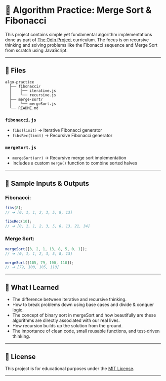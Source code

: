# 🧠 Algorithm Practice: Merge Sort & Fibonacci

This project contains simple yet fundamental algorithm implementations done as part of [The Odin Project](https://www.theodinproject.com/) curriculum. The focus is on recursive thinking and solving problems like the Fibonacci sequence and Merge Sort from scratch using JavaScript.

---

## 📂 Files
```
algo-practice
  ├── fibonacci/
  │    ├── iterative.js
  │    └── recursive.js
  ├── merge-sort/
  │    └── mergeSort.js
  └── README.md
```

### `fibonacci.js`
- `fibs(limit)` → Iterative Fibonacci generator
- `fibsRec(limit)` → Recursive Fibonacci generator

### `mergeSort.js`
- `mergeSort(arr)` → Recursive merge sort implementation
- Includes a custom `merge()` function to combine sorted halves

---

## 🚀 Sample Inputs & Outputs

### Fibonacci:
```js
fibs(8); 
// ➜ [0, 1, 1, 2, 3, 5, 8, 13]

fibsRec(10); 
// ➜ [0, 1, 1, 2, 3, 5, 8, 13, 21, 34]
```

### Merge Sort:
```js
mergeSort([3, 2, 1, 13, 8, 5, 0, 1]);
// ➜ [0, 1, 1, 2, 3, 5, 8, 13]

mergeSort([105, 79, 100, 110]);
// ➜ [79, 100, 105, 110]
```
---

## 🧩 What I Learned
- The difference between iterative and recursive thinking.
- How to break problems down using base cases and divide & conquer logic.
- The concept of binary sort in mergeSort and how beautifully are these algorithms are directly associated with our real lives.
- How recursion builds up the solution from the ground.
- The importance of clean code, small reusable functions, and test-driven thinking.

---

## 📄 License
This project is for educational purposes under the [MIT License](LICENSE).


---
